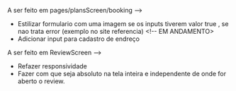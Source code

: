 A ser feito em pages/plansScreen/booking -->

- Estilizar formulario com uma imagem se os inputs tiverem valor true , se nao trata error (exemplo no site referencia) <!-- EM ANDAMENTO>
- Adicionar input para cadastro de endreço

A ser feito em ReviewScreen -->

- Refazer responsividade
- Fazer com que seja absoluto na tela inteira e independente de onde for aberto o review.
